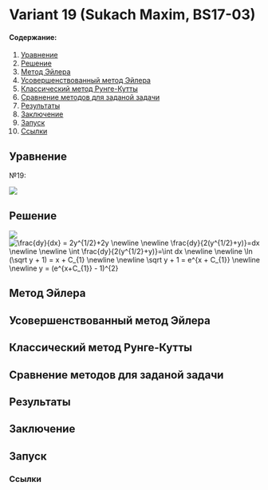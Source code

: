 # Variant 19 (Sukach Maxim, BS17-03)

#### Содержание:
1. [Уравнение](#eq)
2. [Решение](#solution)
2. [Метод Эйлера](#euler)
3. [Усовершенствованный метод Эйлера](#imp_euler)
4. [Классический метод Рунге-Кутты](#runge_kutta)
5. [Сравнение методов для заданой задачи](#comparing)
6. [Результаты](#results)
7. [Заключение](#conclusion)
8. [Запуск](#launch)
9. [Ссылки](#links)

## <a name="eq"></a>Уравнение
№19:

<img src="https://latex.codecogs.com/gif.latex?\frac{dy}{dx}&space;=&space;2y^{1/2}&space;&plus;&space;2y">

## <a name="solution"></a>Решение
<img src="https://www.codecogs.com/eqnedit.php?latex=\frac{dy}{dx}&space;=&space;2y^{1/2}&plus;2y&space;\newline&space;\newline&space;\frac{dy}{2(y^{1/2}&plus;y)}=dx&space;\newline&space;\newline&space;\int&space;\frac{dy}{2(y^{1/2}&plus;y)}=\int&space;dx&space;\newline&space;\newline&space;\ln&space;(\sqrt&space;y&space;&plus;&space;1)&space;=&space;x&space;&plus;&space;C_{1}&space;\newline&space;\newline&space;\sqrt&space;y&space;&plus;&space;1&space;=&space;e^{x&space;&plus;&space;C_{1}}&space;\newline&space;\newline&space;y&space;=&space;(e^{x&plus;C_{1}}&space;-&space;1)^{2}" target="_blank"><img src="https://latex.codecogs.com/gif.latex?\frac{dy}{dx}&space;=&space;2y^{1/2}&plus;2y&space;\newline&space;\newline&space;\frac{dy}{2(y^{1/2}&plus;y)}=dx&space;\newline&space;\newline&space;\int&space;\frac{dy}{2(y^{1/2}&plus;y)}=\int&space;dx&space;\newline&space;\newline&space;\ln&space;(\sqrt&space;y&space;&plus;&space;1)&space;=&space;x&space;&plus;&space;C_{1}&space;\newline&space;\newline&space;\sqrt&space;y&space;&plus;&space;1&space;=&space;e^{x&space;&plus;&space;C_{1}}&space;\newline&space;\newline&space;y&space;=&space;(e^{x&plus;C_{1}}&space;-&space;1)^{2}" title="\frac{dy}{dx} = 2y^{1/2}+2y \newline \newline \frac{dy}{2(y^{1/2}+y)}=dx \newline \newline \int \frac{dy}{2(y^{1/2}+y)}=\int dx \newline \newline \ln (\sqrt y + 1) = x + C_{1} \newline \newline \sqrt y + 1 = e^{x + C_{1}} \newline \newline y = (e^{x+C_{1}} - 1)^{2}">


## <a name="euler"></a>Метод Эйлера

## <a name="imp_euler"></a>Усовершенствованный метод Эйлера

## <a name="runge_kutta"></a>Классический метод Рунге-Кутты

## <a name="comparing"></a>Сравнение методов для заданой задачи

## <a name="results"></a>Результаты

## <a name="conclusion"></a>Заключение

## <a name="launch"></a>Запуск

### <a name="links"></a>Ссылки
